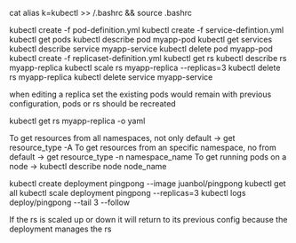 cat alias k=kubectl >> /.bashrc && source .bashrc

kubectl create -f pod-definition.yml
kubectl create -f service-defintion.yml
kubectl get pods
kubectl describe pod myapp-pod
kubectl get services
kubectl describe service myapp-service
kubectl delete pod myapp-pod
kubectl create -f replicaset-definition.yml
kubectl get rs
kubectl describe rs myapp-replica
kubectl scale rs myapp-replica --replicas=3
kubectl delete rs myapp-replica
kubectl delete service myapp-service

when editing a replica set the existing pods would remain with previous configuration, pods or rs should be recreated

kubectl get rs myapp-replica -o yaml

To get resources from all namespaces, not only default -> get resource_type -A
To get resources from an specific namespace, no from default -> get resource_type -n namespace_name
To get running pods on a node -> kubectl describe node node_name

kubectl create deployment pingpong --image juanbol/pingpong
kubectl get all
kubectl scale deployment pingpong --replicas=3
kubectl logs deploy/pingpong --tail 3 --follow

If the rs is scaled up or down it will return to its previous config because the deployment manages the rs


